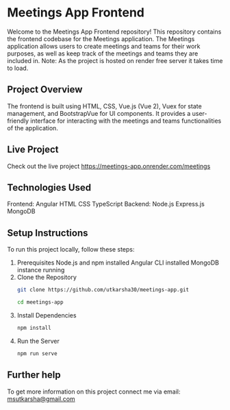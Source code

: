 # Meetings App Frontend
Welcome to the Meetings App Frontend repository! This repository contains the frontend codebase for the Meetings application. The Meetings application allows users to create meetings and teams for their work purposes, as well as keep track of the meetings and teams they are included in.
Note: As the project is hosted on render free server it takes time to load.

## Project Overview
The frontend is built using HTML, CSS, Vue.js (Vue 2), Vuex for state management, and BootstrapVue for UI components. It provides a user-friendly interface for interacting with the meetings and teams functionalities of the application.

## Live Project
Check out the live project https://meetings-app.onrender.com/meetings

## Technologies Used
Frontend:
Angular
HTML
CSS
TypeScript
Backend:
Node.js
Express.js
MongoDB

## Setup Instructions
To run this project locally, follow these steps:

1. Prerequisites
 Node.js and npm installed
 Angular CLI installed
 MongoDB instance running
2. Clone the Repository
   ```sh
   git clone https://github.com/utkarsha30/meetings-app.git
   
   cd meetings-app
4. Install Dependencies
   ```sh
   npm install
5. Run the Server
   ```sh
   npm run serve
   
## Further help

To get more information on this project connect me via email: msutkarsha@gmail.com

